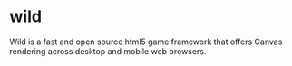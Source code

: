 # wild
Wild is a fast and open source html5 game framework that offers Canvas rendering across desktop and mobile web browsers. 
